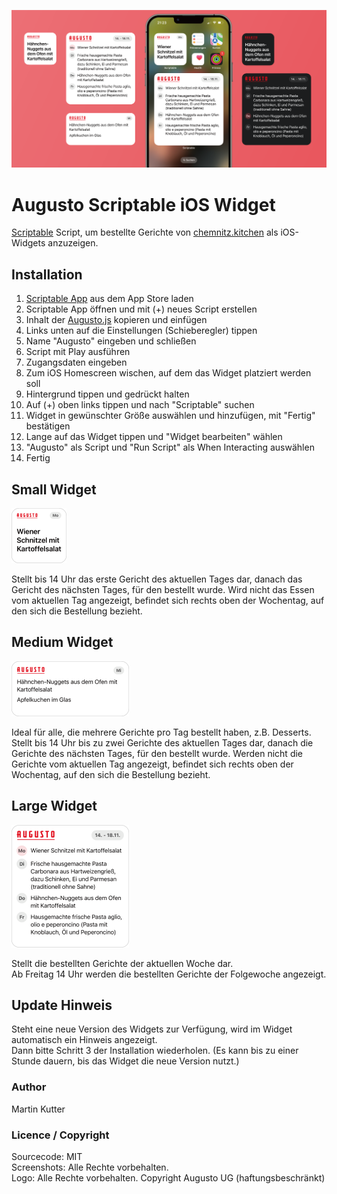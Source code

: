 ![Ansicht der verschiedenen Anzeigevarianten des iOS Widgets](doc/visual.png?raw=true)

# Augusto Scriptable iOS Widget
[Scriptable](https://scriptable.app) Script, um bestellte Gerichte von [chemnitz.kitchen](https://chemnitz.kitchen) als iOS-Widgets anzuzeigen.

## Installation
1. [Scriptable App](https://apps.apple.com/de/app/scriptable/id1405459188) aus dem App Store laden
2. Scriptable App öffnen und mit (+) neues Script erstellen
3. Inhalt der [Augusto.js](https://raw.githubusercontent.com/martinkutter/augusto-scriptable-ios-widget/main/Augusto.js) kopieren und einfügen
4. Links unten auf die Einstellungen (Schieberegler) tippen
5. Name "Augusto" eingeben und schließen
6. Script mit Play ausführen
7. Zugangsdaten eingeben
8. Zum iOS Homescreen wischen, auf dem das Widget platziert werden soll
9. Hintergrund tippen und gedrückt halten
10. Auf (+) oben links tippen und nach "Scriptable" suchen
11. Widget in gewünschter Größe auswählen und hinzufügen, mit "Fertig" bestätigen
12. Lange auf das Widget tippen und "Widget bearbeiten" wählen
13. "Augusto" als Script und "Run Script" als When Interacting auswählen
14. Fertig

## Small Widget
<img alt="Ansicht eines kleinen Widgets" src="doc/small.png?raw=true" width="88"/>

Stellt bis 14 Uhr das erste Gericht des aktuellen Tages dar, danach das Gericht des nächsten Tages, für den bestellt wurde.
Wird nicht das Essen vom aktuellen Tag angezeigt, befindet sich rechts oben der Wochentag, auf den sich die Bestellung bezieht.

## Medium Widget
<img alt="Ansicht eines kleinen Widgets" src="doc/medium.png?raw=true" width="188"/>

Ideal für alle, die mehrere Gerichte pro Tag bestellt haben, z.B. Desserts.  
Stellt bis 14 Uhr bis zu zwei Gerichte des aktuellen Tages dar, danach die Gerichte des nächsten Tages, für den bestellt wurde.
Werden nicht die Gerichte vom aktuellen Tag angezeigt, befindet sich rechts oben der Wochentag, auf den sich die Bestellung bezieht.

## Large Widget
<img alt="Ansicht eines kleinen Widgets" src="doc/large.png?raw=true" width="188"/>

Stellt die bestellten Gerichte der aktuellen Woche dar.  
Ab Freitag 14 Uhr werden die bestellten Gerichte der Folgewoche angezeigt.

## Update Hinweis
Steht eine neue Version des Widgets zur Verfügung, wird im Widget automatisch ein Hinweis angezeigt.  
Dann bitte Schritt 3 der Installation wiederholen. (Es kann bis zu einer Stunde dauern, bis das Widget die neue Version nutzt.)

### Author
Martin Kutter

### Licence / Copyright
Sourcecode: MIT  
Screenshots: Alle Rechte vorbehalten.  
Logo: Alle Rechte vorbehalten. Copyright Augusto UG (haftungsbeschränkt)

